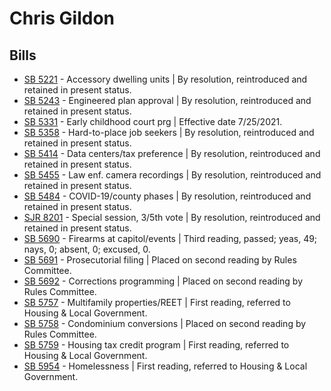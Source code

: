 # Chris Gildon
## Bills
* [SB 5221](/bill/2021-22/sb/5221/) - Accessory dwelling units | By resolution, reintroduced and retained in present status.
* [SB 5243](/bill/2021-22/sb/5243/) - Engineered plan approval | By resolution, reintroduced and retained in present status.
* [SB 5331](/bill/2021-22/sb/5331/) - Early childhood court prg | Effective date 7/25/2021.
* [SB 5358](/bill/2021-22/sb/5358/) - Hard-to-place job seekers | By resolution, reintroduced and retained in present status.
* [SB 5414](/bill/2021-22/sb/5414/) - Data centers/tax preference | By resolution, reintroduced and retained in present status.
* [SB 5455](/bill/2021-22/sb/5455/) - Law enf. camera recordings | By resolution, reintroduced and retained in present status.
* [SB 5484](/bill/2021-22/sb/5484/) - COVID-19/county phases | By resolution, reintroduced and retained in present status.
* [SJR 8201](/bill/2021-22/sjr/8201/) - Special session, 3/5th vote | By resolution, reintroduced and retained in present status.
* [SB 5690](/bill/2021-22/sb/5690/) - Firearms at capitol/events | Third reading, passed; yeas, 49; nays, 0; absent, 0; excused, 0.
* [SB 5691](/bill/2021-22/sb/5691/) - Prosecutorial filing | Placed on second reading by Rules Committee.
* [SB 5692](/bill/2021-22/sb/5692/) - Corrections programming | Placed on second reading by Rules Committee.
* [SB 5757](/bill/2021-22/sb/5757/) - Multifamily properties/REET | First reading, referred to Housing & Local Government.
* [SB 5758](/bill/2021-22/sb/5758/) - Condominium conversions | Placed on second reading by Rules Committee.
* [SB 5759](/bill/2021-22/sb/5759/) - Housing tax credit program | First reading, referred to Housing & Local Government.
* [SB 5954](/bill/2021-22/sb/5954/) - Homelessness | First reading, referred to Housing & Local Government.
